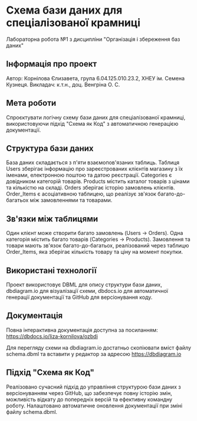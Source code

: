 # Схема бази даних для спеціалізованої крамниці

Лабораторна робота №1 з дисципліни "Організація і збереження баз даних"

## Інформація про проект

Автор: Корнілова Єлизавета, група 6.04.125.010.23.2, ХНЕУ ім. Семена Кузнеця. Викладач: к.т.н., доц. Венгріна О. С.

## Мета роботи

Спроєктувати логічну схему бази даних для спеціалізованої крамниці, використовуючи підхід "Схема як Код" з автоматичною генерацією документації.

## Структура бази даних

База даних складається з п'яти взаємопов'язаних таблиць. Таблиця Users зберігає інформацію про зареєстрованих клієнтів магазину з їх іменами, електронною поштою та датою реєстрації. Categories є довідником категорій товарів. Products містить каталог товарів з цінами та кількістю на складі. Orders зберігає історію замовлень клієнтів. Order_Items є асоціативною таблицею, що реалізує зв'язок багато-до-багатьох між замовленнями та товарами.

## Зв'язки між таблицями

Один клієнт може створити багато замовлень (Users → Orders). Одна категорія містить багато товарів (Categories → Products). Замовлення та товари мають зв'язок багато-до-багатьох, реалізований через таблицю Order_Items, яка зберігає кількість товару та ціну на момент покупки.

## Використані технології

Проект використовує DBML для опису структури бази даних, dbdiagram.io для візуалізації схеми, dbdocs.io для автоматичної генерації документації та GitHub для версіонування коду.

## Документація

Повна інтерактивна документація доступна за посиланням: https://dbdocs.io/liza-kornilova/ozbdi

Для перегляду схеми на dbdiagram.io достатньо скопіювати вміст файлу schema.dbml та вставити у редактор за адресою https://dbdiagram.io

## Підхід "Схема як Код"

Реалізовано сучасний підхід до управління структурою бази даних з версіонуванням через GitHub, що забезпечує повну історію змін, можливість відкату до попередніх версій та ефективну командну роботу. Налаштовано автоматичне оновлення документації при зміні файлу schema.dbml.
